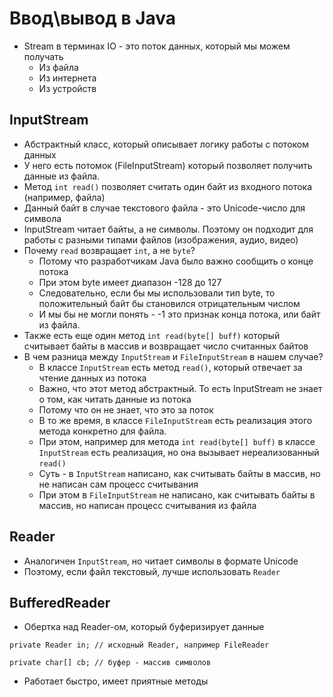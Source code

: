 # Ввод\вывод в Java

* Stream в терминах IO - это поток данных, который мы можем получать
  * Из файла
  * Из интернета
  * Из устройств

## InputStream

* Абстрактный класс, который описывает логику работы с потоком данных
* У него есть потомок (FileInputStream) который позволяет получить данные из файла.
* Метод `int read()` позволяет считать один байт из входного потока (например, файла)
* Данный байт в случае текстового файла - это Unicode-число для символа
* InputStream читает байты, а не символы. Поэтому он подходит для работы с разными типами файлов (изображения, аудио, видео)
* Почему `read` возвращает `int`, а не `byte`?
  * Потому что разработчикам Java было важно сообщить о конце потока
  * При этом byte имеет диапазон -128 до 127
  * Следовательно, если бы мы использовали тип byte, то положительный байт бы становился отрицательным числом
  * И мы бы не могли понять - -1 это признак конца потока, или байт из файла.
* Также есть еще один метод `int read(byte[] buff)` который считывает байты в массив и возвращает число считанных байтов
* В чем разница между `InputStream` и `FileInputStream` в нашем случае?
  * В класcе `InputStream` есть метод `read()`, который отвечает за чтение данных из потока
  * Важно, что этот метод абстрактный. То есть InputStream не знает о том, как читать данные из потока
  * Потому что он не знает, что это за поток
  * В то же время, в классе `FileInputStream` есть реализация этого метода конкретно для файла.
  * При этом, например для метода `int read(byte[] buff)` в классе `InputStream` есть реализация, но она вызывает нереализованный `read()`
  * Суть - в `InputStream` написано, как считывать байты в массив, но не написан сам процесс считывания
  * При этом в `FileInputStream` не написано, как считывать байты в массив, но написан процесс считывания из файла

## Reader

* Аналогичен `InputStream`, но читает символы в формате Unicode
* Поэтому, если файл текстовый, лучше использовать `Reader`

## BufferedReader

* Обертка над Reader-ом, который буферизирует данные

```
private Reader in; // исходный Reader, например FileReader
 
private char[] cb; // буфер - массив символов
```

* Работает быстро, имеет приятные методы
  